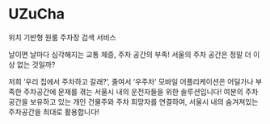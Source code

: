 # UZuCha

위치 기반형 원룸 주차장 검색 서비스

날이면 날마다 심각해지는 교통 체증, 주차 공간의 부족!
서울의 주차 공간은 정말 더 이상 없는 것일까?

저희 ‘우리 집에서 주차하고 갈래?’, 줄여서 ‘우주차’ 모바일 어플리케이션은
어딜가나 부족한 주차공간에 문제를 겪는 서울시 내의 운전자들을 위한 솔루션입니다!
여분의 주차공간을 보유하고 있는 개인 건물주와 주차 희망자를 연결하여, 서울시 내의 숨겨져있는 주차공간을 최대로 활용합니다!